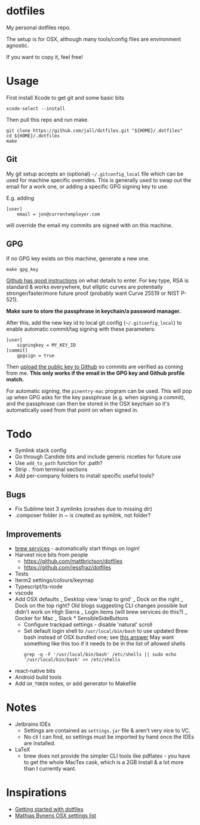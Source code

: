# dotfiles

My personal dotfiles repo.

The setup is for OSX, although many tools/config files are environment agnostic.

If you want to copy it, feel free!

# Usage

First install Xcode to get git and some basic bits

```
xcode-select --install
```

Then pull this repo and run make.

```
git clone https://github.com/jall/dotfiles.git "${HOME}/.dotfiles"
cd ${HOME}/.dotfiles
make
```

## Git

My git setup accepts an (optional) `~/.gitconfig_local` file which can be used for machine specific overrides. This is generally used to swap out the email for a work one, or adding a specific GPG signing key to use.

E.g. adding

```
[user]
    email = jon@currentemployer.com
```

will override the email my commits are signed with on this machine.

## GPG

If no GPG key exists on this machine, generate a new one.

```
make gpg_key
```

[Github has good instructions](https://help.github.com/articles/generating-a-new-gpg-key) on what details to enter. For key type, RSA is standard & works everywhere, but elliptic curves are potentially stronger/faster/more future proof (probably want Curve 25519 or NIST P-521).

**Make sure to store the passphrase in keychain/a password manager.**

After this, add the new key id to local git config (`~/.gitconfig_local`) to enable automatic commit/tag signing with these parameters:

```
[user]
    signingkey = MY_KEY_ID
[commit]
    gpgsign = true

```

Then [upload the public key to Github](https://help.github.com/articles/adding-a-new-gpg-key-to-your-github-account) so commits are verified as coming from me. **This only works if the email in the GPG key and Github profile match.**

For automatic signing, the `pinentry-mac` program can be used. This will pop up when GPG asks for the key passphrase (e.g. when signing a commit), and the passphrase can then be stored in the OSX keychain so it's automatically used from that point on when signed in.

# Todo

- Symlink stack config
- Go through Candide bits and include generic niceties for future use
- Use `add_to_path` function for .path?
- Strip `.` from terminal sections
- Add per-company folders to install specific useful tools?

## Bugs

- Fix Sublime text 3 symlinks (crashes due to missing dir)
- .composer folder in ~ is created as symlink, not folder?

## Improvements

- [brew services](https://github.com/Homebrew/homebrew-services) - automatically start things on login!
- Harvest nice bits from people
  - https://github.com/mattbrictson/dotfiles
  - https://github.com/jessfraz/dotfiles
- Tests
- Iterm2 settings/colours/keymap
- Typescript/ts-node
- vscode
- Add OSX defaults
  _ Desktop view 'snap to grid'
  _ Dock on the right
  _ Dock on the top right? Old blogs suggesting CLI changes possible but didn't work on High Sierra
  _ Login items (will brew services do this?)
  _ Docker for Mac
  _ Slack \* SensibleSideButtons
  - Configure trackpad settings - disable 'natural' scroll
  - Set default login shell to `/usr/local/bin/bash` to use updated Brew bash instead of OSX bundled one; see [this answer](https://superuser.com/a/48241)
    May want something like this too if it needs to be in the list of allowed shells
    ```
    grep -q -F '/usr/local/bin/bash' /etc/shells || sudo echo '/usr/local/bin/bash' >> /etc/shells
    ```
- react-native bits
- Android build tools
- Add `GH_TOKEN` notes, or add generator to Makefile

# Notes

- Jetbrains IDEs
  - Settings are contained as `settings.jar` file & aren't very nice to VC.
  - No cli I can find, so settings must be imported by hand once the IDEs are installed.
- LaTeX
  - brew does not provide the simpler CLI tools like pdflatex - you have to get the whole MacTex cask, which is a 2GB install & a lot more than I currently want.

# Inspirations

- [Getting started with dotfiles](https://medium.com/@webprolific/getting-started-with-dotfiles-43c3602fd789)
- [Mathias Bynens OSX settings list](https://github.com/mathiasbynens/dotfiles/blob/master/.macos)
